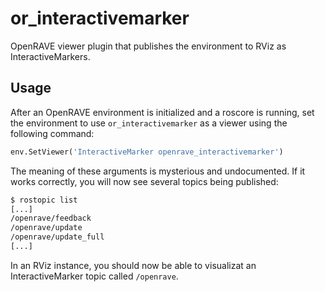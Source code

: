 or_interactivemarker
====================
OpenRAVE viewer plugin that publishes the environment to RViz as InteractiveMarkers.

## Usage ##

After an OpenRAVE environment is initialized and a roscore is running, set the 
environment to use `or_interactivemarker` as a viewer using the following command:

```python
env.SetViewer('InteractiveMarker openrave_interactivemarker')
```

The meaning of these arguments is mysterious and undocumented.  If it works correctly,
you will now see several topics being published:

```bash
$ rostopic list
[...]
/openrave/feedback
/openrave/update
/openrave/update_full
[...]
```

In an RViz instance, you should now be able to visualizat an InteractiveMarker topic
called `/openrave`.
